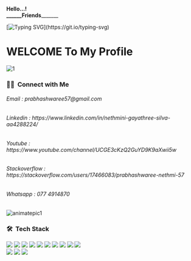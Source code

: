 **Hello...!  
     ______**Friends****_______ 
     
     
[![Typing SVG](https://readme-typing-svg.herokuapp.com?font=&color=%red&size=25&width=450&lines=I'm+Prabhashwaree+Nthmini.;+I+am+Software+Developer;+And+Designer;)](https://git.io/typing-svg)

# **WELCOME** To My Profile

![1](https://user-images.githubusercontent.com/90233777/187691903-655cf86a-01c0-4420-a93b-5cf5363ff6a3.PNG)
<br>
### 🤝🏻 &nbsp;Connect with Me

<p>
<h6>Email : prabhashwaree57@gmail.com</h6>
<h6>Linkedin : https://www.linkedin.com/in/nethmini-gayathree-silva-aa4288224/</h6>
<h6>Youtube : https://www.youtube.com/channel/UCGE3cKzQ2GuYD9K9aXwii5w</h6>
<h6>Stackoverflow : https://stackoverflow.com/users/17466083/prabhashwaree-nethmi-57</h6>
<h6>Whatsapp : 077 4914870</h6>
</p>



![animatepic1](https://user-images.githubusercontent.com/90233777/189032841-c6bc1bdb-520f-43f0-afcf-63b2082483ae.gif)
<br>

 ### 🛠 &nbsp;Tech Stack

<img src = "https://img.shields.io/badge/-HTML5-E34F26?style=flat&logo=html5&logoColor=white"> <img src = "https://img.shields.io/badge/-CSS3-1572B6?style=flat&logo=css3&logoColor=white">
<img src="https://img.shields.io/badge/-Bootstrap-563D7C?style=flat&logo=bootstrap&logoColor=white">
<img src="https://img.shields.io/badge/-JavaScript-eed718?style=flat&logo=javascript&logoColor=ffffff">
<img src="https://img.shields.io/badge/-React-000000?style=flat&logo=react&logoColor=00c8ff">
<img src="https://img.shields.io/badge/-MongoDB-4DB33D?style=flat&logo=mongodb&logoColor=FFFFFF">
<img src="https://img.shields.io/badge/-MySQL-F29111?style=flat&logo=mysql&logoColor=FFFFFF">
<img src="https://img.shields.io/badge/-Express.js-787878?style=flat">
<img src="https://img.shields.io/badge/-Node.js-3C873A?style=flat&logo=Node.js&logoColor=white">
<img src="https://img.shields.io/badge/-Progressive Web Apps-5A0FC8?style=flat"><br>
<img src="http://img.shields.io/badge/-Git-F1502F?style=flat&logo=git&logoColor=FFFFFF">
<img src="http://img.shields.io/badge/-Github-000000?style=flat&logo=github&logoColor=FFFFFF">
<img src="http://img.shields.io/badge/-VS%20Code-007ACC?style=flat&logo=visual%20studio%20code&logoColor=white">

<br>
<br>





